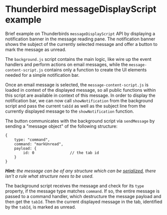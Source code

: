 # Thunderbird messageDisplayScript example

Brief example on Thunderbirds `messageDisplayScript` API by displaying a notification banner in the message reading pane. The notification banner shows the subject of the currently selected message and offer a button to mark the message as unread. 

The `background.js` script contains the main logic, like wire up the event handlers and perform actions on email messages, while the `message-content-script.js` contains only a function to create the UI elements needed for a simple notification bar.

Once an email message is selected, the `message-content-script.js` is loaded in context of the displayed message, so all public functions within this script are available in context of this message. In order to display the notification bar, we can now call `showNotification` from the background script and pass the current `tabId` as well as the subject line from the currently displayed message to the `showNotification` function.

The button communicates with the background script via `sendMessage` by sending a "message object" of the following structure:

```
{
    type: "command",
    command: "markUnread",
    payload: {
        id: 0                // the tab id
    }
}
```
***Hint:** the message can be of any structure which can be [serialized](https://developer.mozilla.org/en-US/docs/Mozilla/Add-ons/WebExtensions/Chrome_incompatibilities#data_cloning_algorithm), there isn't a rule what structure nees to be used.*


The background script receives the message and check for its `type` property, if the message type matches `command`. If so, the entire message is passed to a command handler, which destructure the message payload and then get the `tabId`. Then the current displayed message in the tab, identified by the `tabId`, is marked as unread.